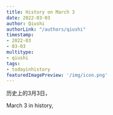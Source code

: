 ```yaml
---
title: History on March 3
date: 2022-03-03
author: Qiushi 
authorLink: "/authors/qiushi"
timestamp: 
- 2022-03
- 03-03
multitype: 
- qiushi
tags: 
- todayinhistory
featuredImagePreview: '/img/icon.png'
---
```









历史上的3月3日，

March 3 in history, 

<!--more-->


